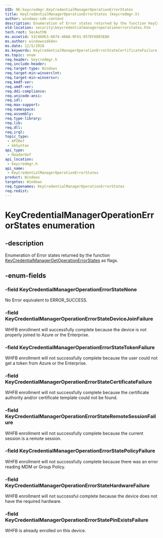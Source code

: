 ```yaml
---
UID: NE:keycredmgr.KeyCredentialManagerOperationErrorStates
title: KeyCredentialManagerOperationErrorStates (keycredmgr.h)
author: windows-sdk-content
description: Enumeration of Error states returned by the function KeyCredentialManagerGetOperationErrorStates as flags.
old-location: security\keycredentialmanageroperationerrorstates.htm
tech.root: SecAuthN
ms.assetid: 51C460E3-0A74-40A8-9F41-057EF6D03E86
ms.author: windowssdkdev
ms.date: 12/5/2018
ms.keywords: KeyCredentialManagerOperationErrorStateCertificateFailure, KeyCredentialManagerOperationErrorStateDeviceJoinFailure, KeyCredentialManagerOperationErrorStateHardwareFailure, KeyCredentialManagerOperationErrorStateNone, KeyCredentialManagerOperationErrorStatePinExistsFailure, KeyCredentialManagerOperationErrorStatePolicyFailure, KeyCredentialManagerOperationErrorStateRemoteSessionFailure, KeyCredentialManagerOperationErrorStateTokenFailure, KeyCredentialManagerOperationErrorStates, KeyCredentialManagerOperationErrorStates enumeration [Security], keycredmgr/KeyCredentialManagerOperationErrorStateCertificateFailure, keycredmgr/KeyCredentialManagerOperationErrorStateDeviceJoinFailure, keycredmgr/KeyCredentialManagerOperationErrorStateHardwareFailure, keycredmgr/KeyCredentialManagerOperationErrorStateNone, keycredmgr/KeyCredentialManagerOperationErrorStatePinExistsFailure, keycredmgr/KeyCredentialManagerOperationErrorStatePolicyFailure, keycredmgr/KeyCredentialManagerOperationErrorStateRemoteSessionFailure, keycredmgr/KeyCredentialManagerOperationErrorStateTokenFailure, keycredmgr/KeyCredentialManagerOperationErrorStates, security.keycredentialmanageroperationerrorstates
ms.topic: enum
req.header: keycredmgr.h
req.include-header: 
req.target-type: Windows
req.target-min-winverclnt: 
req.target-min-winversvr: 
req.kmdf-ver: 
req.umdf-ver: 
req.ddi-compliance: 
req.unicode-ansi: 
req.idl: 
req.max-support: 
req.namespace: 
req.assembly: 
req.type-library: 
req.lib: 
req.dll: 
req.irql: 
topic_type:
 - APIRef
 - kbSyntax
api_type:
 - HeaderDef
api_location:
 - keycredmgr.h
api_name:
 - KeyCredentialManagerOperationErrorStates
product: Windows
targetos: Windows
req.typenames: KeyCredentialManagerOperationErrorStates
req.redist: 
---
```


# KeyCredentialManagerOperationErrorStates enumeration


## -description


Enumeration of Error states returned by the function <a href="https://msdn.microsoft.com/en-us/library/Mt830288(v=VS.85).aspx">KeyCredentialManagerGetOperationErrorStates</a> as flags.


## -enum-fields




### -field KeyCredentialManagerOperationErrorStateNone

No Error  equivalent to ERROR_SUCCESS.


### -field KeyCredentialManagerOperationErrorStateDeviceJoinFailure

WHFB enrollment will successfully complete because the device is not properly joined to Azure or the Enterprise.


### -field KeyCredentialManagerOperationErrorStateTokenFailure

WHFB enrollment will not successfully complete because the user could not get a token from Azure or the Enterprise.


### -field KeyCredentialManagerOperationErrorStateCertificateFailure

WHFB enrollment will not successfully complete because the certificate authority and/or certificate template could not be found.


### -field KeyCredentialManagerOperationErrorStateRemoteSessionFailure

WHFB enrollment will not successfully complete because the current session is a remote session. 


### -field KeyCredentialManagerOperationErrorStatePolicyFailure

WHFB enrollment will not successfully complete because there was an error reading MDM or Group Policy. 


### -field KeyCredentialManagerOperationErrorStateHardwareFailure

WHFB enrollment will not successful complete because the device does not have the required hardware.


### -field KeyCredentialManagerOperationErrorStatePinExistsFailure

WHFB is already enrolled on this device. 


